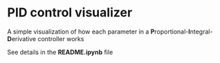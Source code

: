 # PID control visualizer
A simple visualization of how each parameter in a **P**roportional-**I**ntegral-**D**erivative controller works

See details in the **README.ipynb** file
